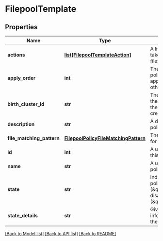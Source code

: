 # FilepoolTemplate

## Properties
Name | Type | Description | Notes
------------ | ------------- | ------------- | -------------
**actions** | [**list[FilepoolTemplateAction]**](FilepoolTemplateAction.md) | A list of actions to be taken for matching files. | [optional] 
**apply_order** | **int** | The order in which this policy should be applied (relative to other policies). | [optional] 
**birth_cluster_id** | **str** | The guid assigned to the cluster on which the account was created. | [optional] 
**description** | **str** | A description for this policy. | [optional] 
**file_matching_pattern** | [**FilepoolPolicyFileMatchingPattern**](FilepoolPolicyFileMatchingPattern.md) | The file matching rules for this policy. | [optional] 
**id** | **int** | A unique identifier for this policy. | [optional] 
**name** | **str** | A unique name for this policy. | [optional] 
**state** | **str** | Indicates whether this policy is in a good state (\&quot;OK\&quot;) or disabled (\&quot;disabled\&quot;). | [optional] 
**state_details** | **str** | Gives further information to describe the state of this policy. | [optional] 

[[Back to Model list]](../README.md#documentation-for-models) [[Back to API list]](../README.md#documentation-for-api-endpoints) [[Back to README]](../README.md)


